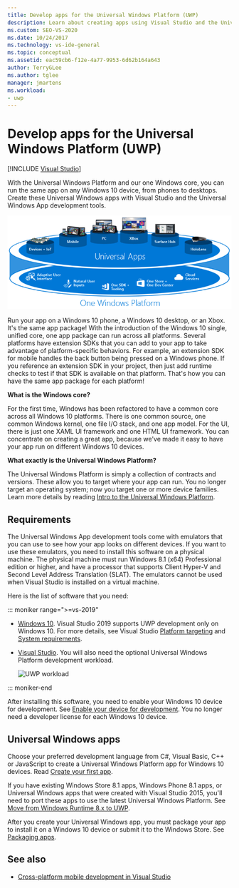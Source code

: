 ```yaml
---
title: Develop apps for the Universal Windows Platform (UWP)
description: Learn about creating apps using Visual Studio and the Universal Windows Platform development tools.
ms.custom: SEO-VS-2020
ms.date: 10/24/2017
ms.technology: vs-ide-general
ms.topic: conceptual
ms.assetid: eac59cb6-f12e-4a77-9953-6d62b164a643
author: TerryGLee
ms.author: tglee
manager: jmartens
ms.workload:
- uwp
---
```

# Develop apps for the Universal Windows Platform (UWP)

 [!INCLUDE [Visual Studio](~/includes/applies-to-version/vs-windows-only.md)]

With the Universal Windows Platform and our one Windows core, you can run the same app on any Windows 10 device, from phones to desktops. Create these Universal Windows apps with Visual Studio and the Universal Windows App development tools.

![Universal Windows Platform](../cross-platform/media/uwp_coreextensions.png)

Run your app on a Windows 10 phone, a Windows 10 desktop, or an Xbox. It's the same app package! With the introduction of the Windows 10 single, unified core, one app package can run across all platforms. Several platforms have extension SDKs that you can add to your app to take advantage of platform-specific behaviors. For example, an extension SDK for mobile handles the back button being pressed on a Windows phone. If you reference an extension SDK in your project, then just add runtime checks to test if that SDK is available on that platform. That's how you can have the same app package for each platform!

**What is the Windows core?**

For the first time, Windows has been refactored to have a common core across all Windows 10 platforms. There is one common source, one common Windows kernel, one file I/O stack, and one app model. For the UI, there is just one XAML UI framework and one HTML UI framework. You can concentrate on creating a great app, because we've made it easy to have your app run on different Windows 10 devices.

**What exactly is the Universal Windows Platform?**

The Universal Windows Platform is simply a collection of contracts and versions. These allow you to target where your app can run. You no longer target an operating system; now you target one or more device families. Learn more details by reading [Intro to the Universal Windows Platform](/windows/uwp/get-started/universal-application-platform-guide).

## Requirements

The Universal Windows App development tools come with emulators that you can use to see how your app looks on different devices. If you want to use these emulators, you need to install this software on a physical machine. The physical machine must run Windows 8.1 (x64) Professional edition or higher, and have a processor that supports Client Hyper-V and Second Level Address Translation (SLAT). The emulators cannot be used when Visual Studio is installed on a virtual machine.

Here is the list of software that you need:


::: moniker range=">=vs-2019"

- [Windows 10](https://support.microsoft.com/help/17777/downloads-for-windows). Visual Studio 2019 supports UWP development only on Windows 10. For more details, see Visual Studio [Platform targeting](/visualstudio/releases/2019/compatibility/) and [System requirements](/visualstudio/releases/2019/system-requirements/).

- [Visual Studio](https://visualstudio.microsoft.com/downloads). You will also need the optional Universal Windows Platform development workload.

     ![UWP workload](media/uwp_workload.png)

::: moniker-end

After installing this software, you need to enable your Windows 10 device for development. See [Enable your device for development](/windows/uwp/get-started/enable-your-device-for-development). You no longer need a developer license for each Windows 10 device.

## Universal Windows apps

Choose your preferred development language from C#, Visual Basic, C++ or JavaScript to create a Universal Windows Platform app for Windows 10 devices. Read [Create your first app](/windows/uwp/get-started/your-first-app).

If you have existing Windows Store 8.1 apps, Windows Phone 8.1 apps, or Universal Windows apps that were created with Visual Studio 2015, you'll need to port these apps to use the latest Universal Windows Platform. See [Move from Windows Runtime 8.x to UWP](/windows/uwp/porting/w8x-to-uwp-root).

After you create your Universal Windows app, you must package your app to install it on a Windows 10 device or submit it to the Windows Store. See [Packaging apps](/windows/uwp/packaging/index).

## See also

- [Cross-platform mobile development in Visual Studio](../cross-platform/cross-platform-mobile-development-in-visual-studio.md)
